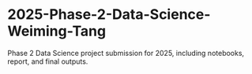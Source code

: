 # 2025-Phase-2-Data-Science-Weiming-Tang
Phase 2 Data Science project submission for 2025, including notebooks, report, and final outputs.
